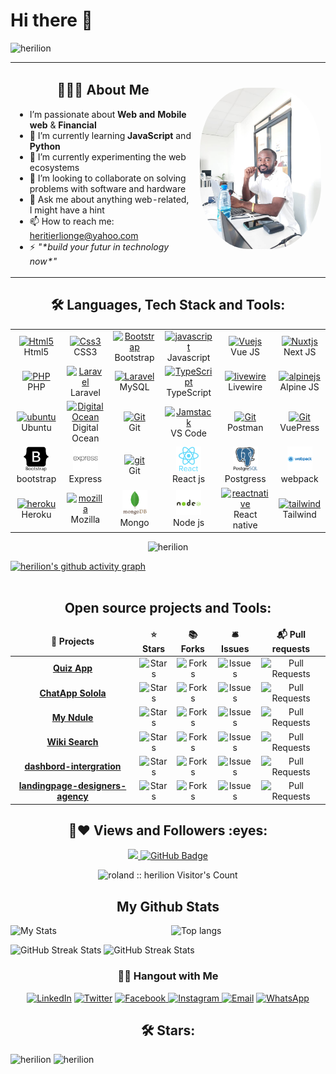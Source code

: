 # Hi there 👋

![herilion](https://readme-typing-svg.herokuapp.com?font=Inter&color=3A9CDF&size=30&weight=700&lines=Call+me+Heritier+LIONGE;A+Full+Stack+Developper;and+Software+engineer;From+Goma+,+DRC)

<table cellspacing="0" cellpadding="0">
    <tbody>
        <tr  border:none;>
            <td>
<h2 align="center">👨🏻‍💻 About Me</h2>
<ul>

<li> I’m passionate about <strong>Web and Mobile web</strong> & <strong>Financial</strong></li>
<li> 🔭 I’m currently learning <strong>JavaScript</strong> and <strong>Python</strong></li>
<li> 🌱 I’m currently experimenting the web ecosystems</li>
<li> 👯 I’m looking to collaborate on solving problems with software and hardware</li>
<li> 💬 Ask me about anything web-related, I might have a hint</li>
<li>📫 How to reach me: <a href="mailto:heritierlionge@yahoo.com">heritierlionge@yahoo.com</a></li>

<li> ⚡ <em>"*build your futur in technology now*"</em></li>
</ul>
</td>
<td align="center">
<img src="./assets/img/herilion.jpeg" style="border-radius:40%;">
</td>
        </tr>
    </tbody>
</table>

<h2 align="center">🛠 Languages, Tech Stack and Tools:</h2>
 
<table align="center">
  <tr>
      <td align="center" width="96">
      <a href="#html5">
        <img src="https://seeklogo.com/images/H/html5-without-wordmark-color-logo-14D252D878-seeklogo.com.png" width="48" height="48" alt="Html5" />
      </a>
      <br>Html5
    </td>
    <td align="center" width="96">
      <a href="#css3">
        <img src="https://upload.wikimedia.org/wikipedia/commons/thumb/6/62/CSS3_logo.svg/48px-CSS3_logo.svg.png" width="50" height="50" alt="Css3" />
      </a>
      <br>CSS3
    </td>
     <td align="center" width="96">
      <a href="#bootstrap">
        <img src="https://cdn.worldvectorlogo.com/logos/bootstrap-4.svg" width="48" height="48" alt="Bootstrap" />
      </a>
      <br>Bootstrap
    </td>
     <td align="center" width="95">
      <a href="#js">
        <img src="https://upload.wikimedia.org/wikipedia/commons/thumb/9/99/Unofficial_JavaScript_logo_2.svg/1024px-Unofficial_JavaScript_logo_2.svg.png" width="48" height="48" alt="javascript" />
      </a>
      <br>Javascript
    </td>
     <td align="center" width="96">
      <a href="#vuejs">
        <img src="https://www.vectorlogo.zone/logos/vuejs/vuejs-icon.svg" width="48" height="48" alt="Vuejs" />
      </a>
      <br>Vue JS
    </td>
     <td align="center" width="96">
      <a href="#suhailkakar-tech">
        <img src="https://www.vectorlogo.zone/logos/nuxtjs/nuxtjs-icon.svg" width="48" height="48" alt="Nuxtjs" />
      </a>
      <br>Next JS
    </td>
  </tr>

  <tr>
     <td align="center" width="96">
      <a href="#nuxtjs" >
        <img src="https://i.ibb.co/LzmYpDX/146-1466902-php-logo-png-transparent-php-logo-png-png-removebg-preview.png" width="48" height="48" alt="PHP" />
      </a>
      <br>PHP
    </td>
      <td align="center" width="96">
      <a href="#laravel">
        <img src="https://cdn.worldvectorlogo.com/logos/laravel-2.svg" width="48" height="48" alt="Laravel" />
      </a>
      <br>Laravel
    </td>
      <td align="center" width="96">
      <a href="#laravel">
        <img src="https://www.logo.wine/a/logo/MySQL/MySQL-Logo.wine.svg" width="48" height="48" alt="Laravel" />
      </a>
      <br>MySQL
    </td>
     <td align="center" width="96">
      <a href="#ts">
        <img src="https://upload.wikimedia.org/wikipedia/commons/thumb/4/4c/Typescript_logo_2020.svg/1200px-Typescript_logo_2020.svg.png" width="48" height="48" alt="TypeScript" />
      </a>
      <br>TypeScript
    </td>
     <td align="center" width="95">
        <a href="#livewire">
            <img src="https://i0.wp.com/laravel-livewire.com/img/twitter.png" width="47" height="47"
                alt="livewire" />
        </a>
        <br>Livewire
    </td>
    <td align="center" width="96">
        <a href="#alpinejs">
            <img src="https://seeklogo.com/images/A/alpine-js-logo-21F4169EAB-seeklogo.com.png" width="48"
                height="48" alt="alpinejs" />
        </a>
        <br>Alpine JS
    </td>
  </tr>
   <tr>
      <td align="center" width="96">
      <a href="#ubuntu" >
        <img src="https://seeklogo.com/images/U/ubuntu-logo-8FDEC6A07B-seeklogo.com.png" width="48" height="48" alt="ubuntu" />
      </a>
      <br>Ubuntu
    </td>
     <td align="center" width="96">
      <a href="#digitalocean">
        <img src="https://upload.wikimedia.org/wikipedia/commons/f/ff/DigitalOcean_logo.svg" width="48" height="48" alt="Digital Ocean" />
      </a>
      <br>Digital Ocean
    </td>
      <td align="center" width="96">
      <a href="#git" >
        <img src="https://upload.wikimedia.org/wikipedia/commons/thumb/3/3f/Git_icon.svg/1200px-Git_icon.svg.png" width="48" height="48" alt="Git" />
      </a>
      <br>Git
    </td>
      <td align="center"  width="96">
      <a href="#vscode">
        <img src="https://upload.wikimedia.org/wikipedia/commons/9/9a/Visual_Studio_Code_1.35_icon.svg" width="48" height="48" alt="Jamstack" />
      </a>
      <br>VS Code
    </td>
      <td align="center" width="96">
      <a href="#postman" >
        <img src="https://www.vectorlogo.zone/logos/getpostman/getpostman-icon.svg" width="48" height="48" alt="Git" />
      </a>
      <br>Postman
    </td>
      <td align="center" width="96">
      <a href="#vuepress" >
        <img src="https://raw.githubusercontent.com/AliasIO/wappalyzer/master/src/drivers/webextension/images/icons/VuePress.svg" width="48" height="48" alt="Git" />
      </a>
      <br>VuePress
    </td>
  </tr>
  <tr>
      <td align="center" width="96">
      <a href="https://getbootstrap.com" target="_blank"> 
        <img src="https://raw.githubusercontent.com/devicons/devicon/master/icons/bootstrap/bootstrap-plain-wordmark.svg" alt="bootstrap" width="40" height="40"/> 
        </a> 
      <br>bootstrap
    </td>
     <td align="center" width="96">
      <a href="https://expressjs.com" target="_blank"> <img src="https://raw.githubusercontent.com/devicons/devicon/master/icons/express/express-original-wordmark.svg" alt="express" width="40" height="40"/> </a>
      <br>Express
    </td>
      <td align="center" width="96">
      <a href="https://git-scm.com/" target="_blank"> <img src="https://www.vectorlogo.zone/logos/git-scm/git-scm-icon.svg" alt="git" width="40" height="40"/> </a> 
      <br>Git
    </td>
      <td align="center"  width="96">
      <a href="https://reactjs.org/" target="_blank"> <img src="https://raw.githubusercontent.com/devicons/devicon/master/icons/react/react-original-wordmark.svg" alt="react" width="40" height="40"/> </a> 
      <br>React js
    </td>
      <td align="center" width="96">
      <a href="https://www.postgresql.org" target="_blank"> <img src="https://raw.githubusercontent.com/devicons/devicon/master/icons/postgresql/postgresql-original-wordmark.svg" alt="postgresql" width="40" height="40"/> </a> 
      <br>Postgress
    </td>
      <td align="center" width="96">
      <a href="https://webpack.js.org" target="_blank"> <img src="https://raw.githubusercontent.com/devicons/devicon/d00d0969292a6569d45b06d3f350f463a0107b0d/icons/webpack/webpack-original-wordmark.svg" alt="webpack" width="40" height="40"/> </a> 
      <br>webpack
    </td>
  </tr>
  <tr>
      <td align="center" width="96">
      
  <a href="https://heroku.com" target="_blank"> <img src="https://www.vectorlogo.zone/logos/heroku/heroku-icon.svg" alt="heroku" width="40" height="40"/> </a>
        </a> 
      <br>Heroku
    </td>
     <td align="center" width="96">
     <a href="https://developer.mozilla.org/en-US/docs/Web/JavaScript" target="_blank"> <img src="https://mozilla.github.io/foundation-icons/svgs/mozilla-logo.svg" alt="mozilla" width="40" height="40"/> </a> 
      <br>Mozilla
    </td>
      <td align="center" width="96">
  <a href="https://www.mongodb.com/" target="_blank"> <img src="https://raw.githubusercontent.com/devicons/devicon/master/icons/mongodb/mongodb-original-wordmark.svg" alt="mongodb" width="40" height="40"/> </a>
      <br>Mongo
    </td>
      <td align="center"  width="96">
     <a href="https://nodejs.org" target="_blank"> <img src="https://raw.githubusercontent.com/devicons/devicon/master/icons/nodejs/nodejs-original-wordmark.svg" alt="nodejs" width="40" height="40"/> </a>
      <br>Node js
    </td>
      <td align="center" width="96">
       <a href="https://reactnative.dev/" target="_blank"> <img src="https://reactnative.dev/img/header_logo.svg" alt="reactnative" width="40" height="40"/> </a> 
      <br>React native
    </td>
      <td align="center" width="96">
  <a href="https://tailwindcss.com/" target="_blank"> <img src="https://www.vectorlogo.zone/logos/tailwindcss/tailwindcss-icon.svg" alt="tailwind" width="40" height="40"/> </a> 
      <br>Tailwind
    </td>
  </tr>
</table>


<p align="center">
    <img src="https://github-readme-stats.vercel.app/api/top-langs?username=herilion&show_icons=true&locale=en" alt="herilion" width="400" height= "600"/>
</p>


[![herilion's github activity graph](https://activity-graph.herokuapp.com/graph?username=herilion&bg_color=0D1117&color=5BCDEC&line=5BCDEC&point=FFFFFF&area=true&hide_border=true)](https://github.com/herilion/github-readme-activity-graph)
<br/>
<br/>


<h2 align="center">Open source projects and Tools:</h2>
 
<table align="center">
  <thead align="center">
    <tr border: none;>
      <td><b>🎁 Projects</b></td>
      <td><b>⭐ Stars</b></td>
      <td><b>📚 Forks</b></td>
      <td><b>🛎 Issues</b></td>
      <td><b>📬 Pull requests</b></td>
    </tr>
  </thead>
  <tbody align="center">
    <tr>
      <td><a href="https://github.com/herilion/QuizApp"><b>Quiz App</b></a></td>
      <td><img alt="Stars" src="https://img.shields.io/github/stars/NdekoCode/Quiz-App-GDA?style=flat-square&labelColor=343b41"/></td>
      <td><img alt="Forks" src="https://img.shields.io/github/forks/NdekoCode/Quiz-App-GDA?style=flat-square&labelColor=343b41"/></td>
      <td><img alt="Issues" src="https://img.shields.io/github/issues/NdekoCode/Quiz-App-GDA?style=flat-square&labelColor=343b41"/></td>
      <td><img alt="Pull Requests" src="https://img.shields.io/github/issues-pr/NdekoCode/Carousel-plugin?style=flat-square&labelColor=343b41"/></td>
    </tr>
    <tr>
      <td><a href="https://github.com/herilion/ChatApp"><b>ChatApp Solola</b></a></td>
      <td><img alt="Stars" src="https://img.shields.io/github/stars/herilion/ChatApp?style=flat-square&labelColor=343b41"/></td>
      <td><img alt="Forks" src="https://img.shields.io/github/forks/herilion/ChatApp?style=flat-square&labelColor=343b41"/></td>
      <td><img alt="Issues" src="https://img.shields.io/github/issues/herilion/ChatApp?style=flat-square&labelColor=343b41"/></td>
      <td><img alt="Pull Requests" src="https://img.shields.io/github/issues-pr/herilion/ChatApp?style=flat-square&labelColor=343b41"/></td>
    </tr>
    <tr>
      <td><a href="https://github.com/herilion/MyNdule"><b>My Ndule</b></a></td>
      <td><img alt="Stars" src="https://img.shields.io/github/stars/herilion/MyNdule?style=flat-square&labelColor=343b41"/></td>
      <td><img alt="Forks" src="https://img.shields.io/github/forks/herilion/MyNdule?style=flat-square&labelColor=343b41"/></td>
      <td><img alt="Issues" src="https://img.shields.io/github/issues/NdekoCode/spotify-app?style=flat-square&labelColor=343b41"/></td>
      <td><img alt="Pull Requests" src="https://img.shields.io/github/issues-pr/NdekoCode/spotify-app?style=flat-square&labelColor=343b41"/></td>
    </tr>
    <tr>
      <td><a href="https://github.com/NdekoCode/simple-clone-wiki-search"><b>Wiki Search</b></a></td>
      <td><img alt="Stars" src="https://img.shields.io/github/stars/NdekoCode/simple-clone-wiki-search?style=flat-square&labelColor=343b41"/></td>
      <td><img alt="Forks" src="https://img.shields.io/github/forks/NdekoCode/simple-clone-wiki-search?style=flat-square&labelColor=343b41"/></td>
      <td><img alt="Issues" src="https://img.shields.io/github/issues/NdekoCode/simple-clone-wiki-search?style=flat-square&labelColor=343b41"/></td>
      <td><img alt="Pull Requests" src="https://img.shields.io/github/issues-pr/NdekoCode/simple-clone-wiki-search?style=flat-square&labelColor=343b41"/></td>
    </tr>
    <tr>
      <td><a href="https://github.com/NdekoCode/dashbord-intergration"><b>dashbord-intergration</b></a></td>
      <td><img alt="Stars" src="https://img.shields.io/github/stars/NdekoCode/dashbord-intergration?style=flat-square&labelColor=343b41"/></td>
      <td><img alt="Forks" src="https://img.shields.io/github/forks/NdekoCode/dashbord-intergration?style=flat-square&labelColor=343b41"/></td>
      <td><img alt="Issues" src="https://img.shields.io/github/issues/NdekoCode/dashbord-intergration?style=flat-square&labelColor=343b41"/></td>
      <td><img alt="Pull Requests" src="https://img.shields.io/github/issues-pr/NdekoCode/dashbord-intergration?style=flat-square&labelColor=343b41"/></td>
    </tr>
    <tr>
      <td><a href="https://github.com/NdekoCode/landingpage-designers-agency"><b>landingpage-designers-agency</b></a></td>
      <td><img alt="Stars" src="https://img.shields.io/github/stars/NdekoCode/landingpage-designers-agency?style=flat-square&labelColor=343b41"/></td>
      <td><img alt="Forks" src="https://img.shields.io/github/forks/NdekoCode/landingpage-designers-agency?style=flat-square&labelColor=343b41"/></td>
      <td><img alt="Issues" src="https://img.shields.io/github/issues/NdekoCode/landingpage-designers-agency?style=flat-square&labelColor=343b41"/></td>
      <td><img alt="Pull Requests" src="https://img.shields.io/github/issues-pr/NdekoCode/landingpage-designers-agency?style=flat-square&labelColor=343b41"/></td>
    </tr>
  </tbody>
</table>

<h2 align="center"> 🤝❤ Views and Followers :eyes:</h2>

<p align="center">
    
<a href="https://github.com/herilion/github-profile-views-counter">
    <img src="https://komarev.com/ghpvc/?username=herilion">
</a>
    <a href="https://github.com/herilion?tab=followers">
        <img src="https://img.shields.io/github/followers/herilion?label=Followers&style=social" alt="GitHub Badge">
    </a>
</p>

<p align="center"><img src="https://profile-counter.glitch.me/github-profile-views-counter/count.svg"  alt="roland :: herilion Visitor's Count" /></p>

<h2 align="center">My Github Stats</h2>
<p>
  <img
    align="left"
    width="51%"
    alt="My Stats"
    src="https://github-readme-stats.vercel.app/api?username=herilion&show_icons=true&theme=radical"
  />
  <img
    width="45%"
    alt="Top langs"
    src="https://github-readme-stats.vercel.app/api/top-langs/?username=herilion&show_icons=true&theme=radical&layout=compact"
  />
</p>

<p>
  <img
    width="50%"
    height="200"
    alt="GitHub Streak Stats"
    src="https://github-profile-trophy.vercel.app/?username=herilion&theme=radical&no-frame=true&column=3&row=2"
  />
  <img
    width="47%"
    height="200"
    alt="GitHub Streak Stats"
    src="https://github-readme-streak-stats.herokuapp.com/?user=herilion&theme=radical&date_format=j%20M%5B%20Y%5D&currStreakLabel=6FDA44&fire=6FDA44&ring=6FDA44"
  />
</p>


<h3 align="center"> 🤝🏻 Hangout with Me </h3>

<p align="center">
<a href="https://www.linkedin.com/in/heritier-lionge-6944b6192/"><img alt="LinkedIn" src="https://img.shields.io/badge/LinkedIn-Herilion-blue?style=flat-square&logo=linkedin"></a>
<a href="https://twitter.com/HeritierLionge"><img alt="Twitter" src="https://img.shields.io/badge/Twitter-Herilion-blue?style=flat-square&logo=twitter"></a>
<a href="https://www.facebook.com/profile.php?id=100008202614703"><img alt="Facebook" src="https://img.shields.io/badge/Facebook-Heritier-blue?style=flat-square&logo=Facebook"> </a>
<a href="https://www.instagram.com/liongeheritier/"><img alt="Instagram" src="https://img.shields.io/badge/Instagram-Herilion-blue?style=flat-square&logo=Instagram"> </a>
<a href="mailto:heritierlionge@yahoo.com"><img alt="Email" src="https://img.shields.io/badge/Email-heritierlionge@yahoo.com-orange?style=flat-square&logo=Gmail"></a>
<a href="https://wa.me/243976268395/"><img alt="WhatsApp" src="https://img.shields.io/badge/WhatsApp-herilion-lime?style=flat-square&logo=WhatsApp"> </a>
</p>

<h2 align="center">🛠 Stars:</h2>

<p align="left" width="100%" >
  <img width="48%" src="https://github-readme-stats.vercel.app/api?username=herilion&show_icons=true&count_private=true" alt="herilion" />
  <img width="48%" src="https://github-readme-streak-stats.herokuapp.com/?user=herilion" alt="herilion" />
</p>

